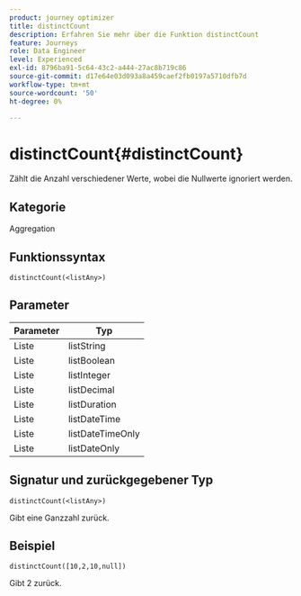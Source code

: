 ```yaml
---
product: journey optimizer
title: distinctCount
description: Erfahren Sie mehr über die Funktion distinctCount
feature: Journeys
role: Data Engineer
level: Experienced
exl-id: 8796ba91-5c64-43c2-a444-27ac8b719c86
source-git-commit: d17e64e03d093a8a459caef2fb0197a5710dfb7d
workflow-type: tm+mt
source-wordcount: '50'
ht-degree: 0%

---
```


# distinctCount{#distinctCount}

Zählt die Anzahl verschiedener Werte, wobei die Nullwerte ignoriert werden.

## Kategorie

Aggregation

## Funktionssyntax

`distinctCount(<listAny>)`

## Parameter

| Parameter | Typ |
|-----------|------------------|
| Liste | listString |
| Liste | listBoolean |
| Liste | listInteger |
| Liste | listDecimal |
| Liste | listDuration |
| Liste | listDateTime |
| Liste | listDateTimeOnly |
| Liste | listDateOnly |

## Signatur und zurückgegebener Typ

`distinctCount(<listAny>)`

Gibt eine Ganzzahl zurück.

## Beispiel

`distinctCount([10,2,10,null])`

Gibt 2 zurück.
